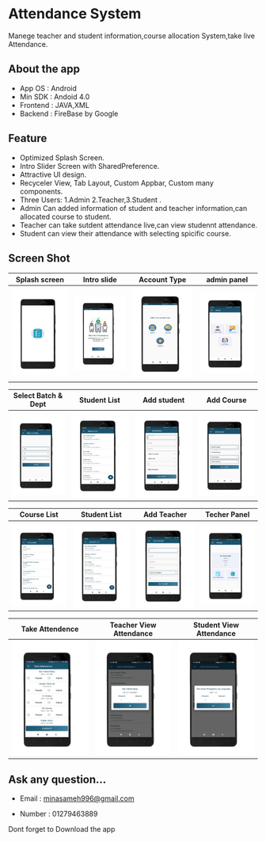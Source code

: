 # Attendance System
Manege teacher and student information,course allocation System,take live Attendance.

## About the app
* App OS : Android
* Min SDK : Andoid 4.0
* Frontend : JAVA,XML
* Backend : FireBase by Google

## Feature
* Optimized Splash Screen.
* Intro Slider Screen with SharedPreference.
* Attractive UI design.
* Recyceler View, Tab Layout, Custom Appbar, Custom many components.
* Three Users: 1.Admin 2.Teacher,3.Student .
* Admin Can added information of  student and teacher information,can allocated course to student.
* Teacher can take sutdent attendance live,can view studennt attendance.
* Student can view their attendance with selecting spicific course.

## Screen Shot

[splash]: https://github.com/Mina-Sameh55/raw/blob/main/Attendence%20System(Scren%20sot)/splash.png
[intro]: https://github.com/Mina-Sameh55/raw/blob/main/Attendence%20System(Scren%20sot)/intro.png
[Account Type]: https://github.com/Mina-Sameh55/raw/blob/main/Attendence%20System(Scren%20sot)/Account%20Type.png
[admin panel]: https://github.com/Mina-Sameh55/raw/blob/main/Attendence%20System(Scren%20sot)/admin%20panel.png
[SelectBatchDept]: https://github.com/Mina-Sameh55/raw/blob/main/Attendence%20System(Scren%20sot)/SelectBatchDept.png
[studentList]: https://github.com/Mina-Sameh55/raw/blob/main/Attendence%20System(Scren%20sot)/studentList.png
[add student]: https://github.com/Mina-Sameh55/raw/blob/main/Attendence%20System(Scren%20sot)/add%20student.png
[addCourse]: https://github.com/Mina-Sameh55/raw/blob/main/Attendence%20System(Scren%20sot)/addCourse.png
[CourseList]: https://github.com/Mina-Sameh55/raw/blob/main/Attendence%20System(Scren%20sot)/CourseList.png
[addTeacher]: https://github.com/Mina-Sameh55/raw/blob/main/Attendence%20System(Scren%20sot)/addTeacher.png
[techerPanlen]: https://github.com/Mina-Sameh55/raw/blob/main/Attendence%20System(Scren%20sot)/techerPanlen.png
[TakeAttendence]: https://github.com/Mina-Sameh55/raw/blob/main/Attendence%20System(Scren%20sot)/TakeAttendence.png
[TeacherViewAttendance]: https://github.com/Mina-Sameh55/raw/blob/main/Attendence%20System(Scren%20sot)/TeacherViewAttendance.png
[studentViewAttendance]: https://github.com/Mina-Sameh55/raw/blob/main/Attendence%20System(Scren%20sot)/studentViewAttendance.png

|    Splash screen      |    Intro slide |  Account Type  | admin panel  |
| ------------- |:-------------: |:------:|:---------------------:|
|![alt text][splash]  | ![alt text][intro] | ![alt text][Account Type]  | ![alt text][admin panel]|

|  Select Batch & Dept |   Student List | Add student  | Add Course |
| ------------- |:-------------: |:------:|:---------------------:|
|![alt text][SelectBatchDept]  | ![alt text][studentList] | ![alt text][add student]  | ![alt text][addCourse]|

|  Course List |   Student List | Add Teacher  | Techer Panel |
| ------------- |:-------------: |:------:|:---------------------:|
|![alt text][CourseList]  | ![alt text][studentList] | ![alt text][addTeacher]  | ![alt text][techerPanlen]|

|  Take  Attendence |   Teacher View Attendance | Student View Attendance |
| ------------- |:-------------: |:------:|
|![alt text][TakeAttendence]  | ![alt text][TeacherViewAttendance] | ![alt text][studentViewAttendance] |


## Ask any question...
* Email : minasameh996@gmail.com

* Number : 01279463889


Dont forget to Download the app